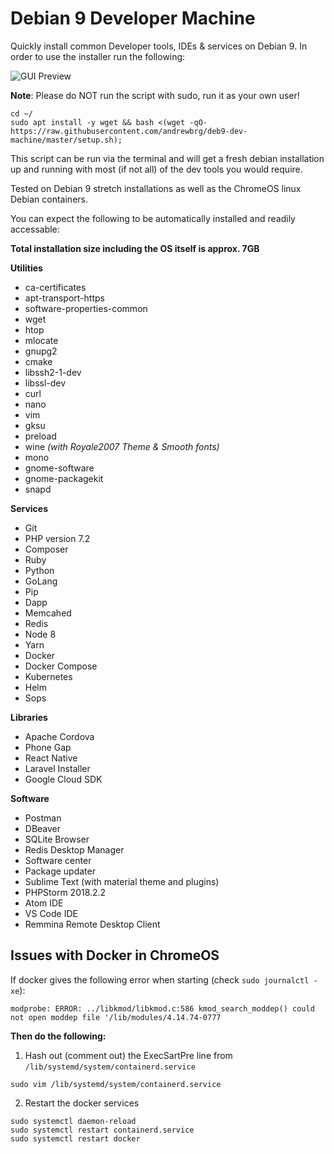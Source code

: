 # Debian 9 Developer Machine
Quickly install common Developer tools, IDEs &amp; services on Debian 9. In order to use the installer run the following:

![GUI Preview](https://preview.ibb.co/iU3DDe/options.jpg)

__Note__: Please do NOT run the script with sudo, run it as your own user!

```
cd ~/
sudo apt install -y wget && bash <(wget -qO- https://raw.githubusercontent.com/andrewbrg/deb9-dev-machine/master/setup.sh);
```

This script can be run via the terminal and will get a fresh debian installation up and running with most (if not all) of the dev tools you would require.

Tested on Debian 9 stretch installations as well as the ChromeOS linux Debian containers.

You can expect the following to be automatically installed and readily accessable:

**Total installation size including the OS itself is approx. 7GB**

**Utilities**
- ca-certificates
- apt-transport-https
- software-properties-common
- wget
- htop
- mlocate
- gnupg2
- cmake
- libssh2-1-dev
- libssl-dev
- curl
- nano
- vim
- gksu
- preload
- wine _(with Royale2007 Theme & Smooth fonts)_
- mono
- gnome-software
- gnome-packagekit
- snapd

**Services**
- Git
- PHP version 7.2
- Composer
- Ruby
- Python
- GoLang
- Pip
- Dapp
- Memcahed
- Redis
- Node 8
- Yarn
- Docker
- Docker Compose
- Kubernetes
- Helm
- Sops

**Libraries**
- Apache Cordova
- Phone Gap
- React Native
- Laravel Installer
- Google Cloud SDK

**Software**
- Postman
- DBeaver
- SQLite Browser
- Redis Desktop Manager
- Software center
- Package updater
- Sublime Text (with material theme and plugins)
- PHPStorm 2018.2.2
- Atom IDE
- VS Code IDE
- Remmina Remote Desktop Client

## Issues with Docker in ChromeOS

If docker gives the following error when starting (check `sudo journalctl -xe`):

```
modprobe: ERROR: ../libkmod/libkmod.c:586 kmod_search_moddep() could not open moddep file '/lib/modules/4.14.74-0777
```

**Then do the following:**

1. Hash out (comment out) the ExecSartPre line from `/lib/systemd/system/containerd.service`

```
sudo vim /lib/systemd/system/containerd.service
```

2. Restart the docker services

```
sudo systemctl daemon-reload
sudo systemctl restart containerd.service
sudo systemctl restart docker
```
